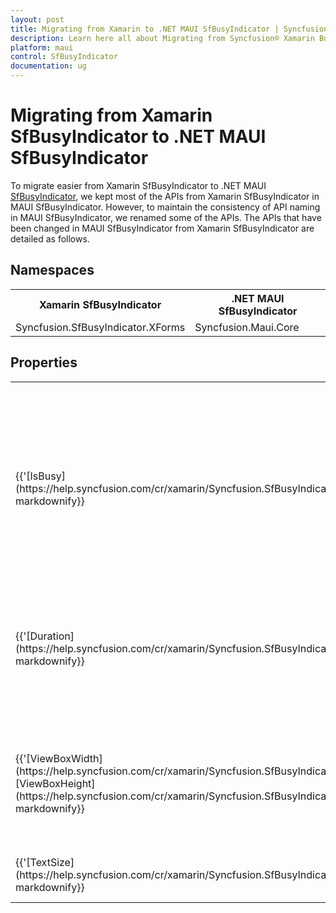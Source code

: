 ```yaml
---
layout: post
title: Migrating from Xamarin to .NET MAUI SfBusyIndicator | Syncfusion® 
description: Learn here all about Migrating from Syncfusion® Xamarin BusyIndicator to Syncfusion® .NET MAUI BusyIndicator control and more.
platform: maui
control: SfBusyIndicator
documentation: ug
---  
```


# Migrating from Xamarin SfBusyIndicator to .NET MAUI SfBusyIndicator 

To migrate easier from Xamarin SfBusyIndicator to .NET MAUI [SfBusyIndicator](https://help.syncfusion.com/cr/maui/Syncfusion.Maui.Core.SfBusyIndicator.html), we kept most of the APIs from Xamarin SfBusyIndicator in MAUI SfBusyIndicator. However, to maintain the consistency of API naming in MAUI SfBusyIndicator, we renamed some of the APIs. The APIs that have been changed in MAUI SfBusyIndicator from Xamarin SfBusyIndicator are detailed as follows.

## Namespaces 

<table>
<tr>
<th>Xamarin SfBusyIndicator</th>
<th>.NET MAUI SfBusyIndicator</th></tr>
<tr>
<td>Syncfusion.SfBusyIndicator.XForms</td>
<td>Syncfusion.Maui.Core</td></tr>
</table>

## Properties

<table> 
<tr>
<th>Xamarin SfBusyIndicator</th>
<th>.NET MAUI SfBusyIndicator</th>
<th>Description</th></tr>
<tr>
<td> {{'[IsBusy](https://help.syncfusion.com/cr/xamarin/Syncfusion.SfBusyIndicator.XForms.SfBusyIndicator.html#Syncfusion_SfBusyIndicator_XForms_SfBusyIndicator_IsBusy)'| markdownify}} </td>
<td>{{'[IsRunning](https://help.syncfusion.com/cr/maui/Syncfusion.Maui.Core.SfBusyIndicator.html#Syncfusion_Maui_Core_SfBusyIndicator_IsRunning)'| markdownify}} </td>
<td>Gets or sets a value of the IsRunning property in busy indicator. It determines whether the animation of indicator to be shown or not.</td></tr>
<tr>
<td>{{'[Duration](https://help.syncfusion.com/cr/xamarin/Syncfusion.SfBusyIndicator.XForms.SfBusyIndicator.html#Syncfusion_SfBusyIndicator_XForms_SfBusyIndicator_Duration)'| markdownify}} </td>
<td>{{'[DurationFactor](https://help.syncfusion.com/cr/maui/Syncfusion.Maui.Core.SfBusyIndicator.html#Syncfusion_Maui_Core_SfBusyIndicator_DurationFactor)'| markdownify}} </td>
<td>Gets or sets the value of the duration property. It is used to change the speed of animation to finish a cycle.</td></tr>
<tr>
<td>{{'[ViewBoxWidth](https://help.syncfusion.com/cr/xamarin/Syncfusion.SfBusyIndicator.XForms.SfBusyIndicator.html#Syncfusion_SfBusyIndicator_XForms_SfBusyIndicator_ViewBoxWidth) [ViewBoxHeight](https://help.syncfusion.com/cr/xamarin/Syncfusion.SfBusyIndicator.XForms.SfBusyIndicator.html#Syncfusion_SfBusyIndicator_XForms_SfBusyIndicator_ViewBoxHeight)'| markdownify}}</td>
<td>{{'[SizeFactor](https://help.syncfusion.com/cr/maui/Syncfusion.Maui.Core.SfBusyIndicator.html#Syncfusion_Maui_Core_SfBusyIndicator_SizeFactor)'| markdownify}}</td>
<td>Gets or set the size factor of the indicator. This is not applicable for all animation types.</td></tr>
<tr>
<td>{{'[TextSize](https://help.syncfusion.com/cr/xamarin/Syncfusion.SfBusyIndicator.XForms.SfBusyIndicator.html#Syncfusion_SfBusyIndicator_XForms_SfBusyIndicator_TextSize)'| markdownify}}</td>
<td>{{'[FontSize](https://help.syncfusion.com/cr/maui/Syncfusion.Maui.Core.SfBusyIndicator.html#Syncfusion_Maui_Core_SfBusyIndicator_FontSize)'| markdownify}}</td>
<td>Gets or sets the font size of the title text.</td></tr>
</table> 
